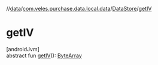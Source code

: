 //[data](../../../index.md)/[com.veles.purchase.data.local.data](../index.md)/[DataStore](index.md)/[getIV](get-i-v.md)

# getIV

[androidJvm]\
abstract fun [getIV](get-i-v.md)(): [ByteArray](https://kotlinlang.org/api/latest/jvm/stdlib/kotlin/-byte-array/index.html)
